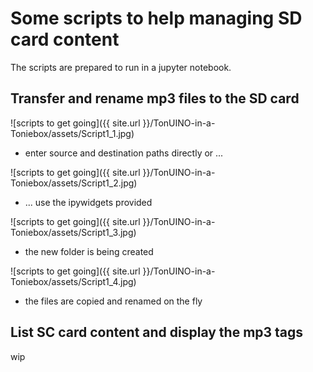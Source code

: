 # Some scripts to help managing SD card content

The scripts are prepared to run in a jupyter notebook. 

## Transfer and rename mp3 files to the SD card

![scripts to get going]({{ site.url }}/TonUINO-in-a-Toniebox/assets/Script1_1.jpg)
- enter source and destination paths directly or ... 

![scripts to get going]({{ site.url }}/TonUINO-in-a-Toniebox/assets/Script1_2.jpg)
- ... use the ipywidgets provided
 
![scripts to get going]({{ site.url }}/TonUINO-in-a-Toniebox/assets/Script1_3.jpg)
- the new folder is being created

![scripts to get going]({{ site.url }}/TonUINO-in-a-Toniebox/assets/Script1_4.jpg)
- the files are copied and renamed on the fly

## List SC card content and display the mp3 tags

wip
